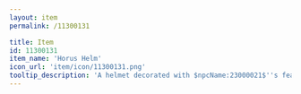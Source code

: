 ```yaml
---
layout: item
permalink: /11300131

title: Item
id: 11300131
item_name: 'Horus Helm'
icon_url: 'item/icon/11300131.png'
tooltip_description: 'A helmet decorated with $npcName:23000021$''s feathers and beak, worthy of the ones who battled mighty Shinsoo.'
---
```

